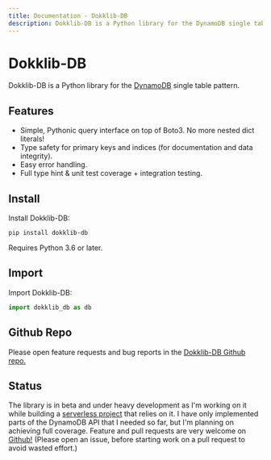```yaml
---
title: Documentation - Dokklib-DB
description: Dokklib-DB is a Python library for the DynamoDB single table pattern.
---
```

# Dokklib-DB

Dokklib-DB is a Python library for the [DynamoDB](/guides/aws/dynamodb/) single table pattern.

## Features

- Simple, Pythonic query interface on top of Boto3. No more nested dict literals!
- Type safety for primary keys and indices (for documentation and data integrity).
- Easy error handling.
- Full type hint & unit test coverage + integration testing.

## Install

Install Dokklib-DB:

`pip install dokklib-db`

Requires Python 3.6 or later.

## Import

Import Dokklib-DB:

```python
import dokklib_db as db
```

## Github Repo

Please open feature requests and bug reports in the [Dokklib-DB Github repo.](https://github.com/dokklib/dokklib-db)

## Status

The library is in beta and under heavy development as I'm working on it while building a [serverless project](https://github.com/dokknet/dokknet-api) that relies on it.
I have only implemented parts of the DynamoDB API that I needed so far, but I'm planning on achieving full coverage.
Feature and pull requests are very welcome on [Github!](https://github.com/dokklib/dokklib-db) (Please open an issue, before starting work on a pull request to avoid wasted effort.)
